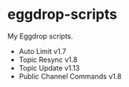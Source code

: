 # eggdrop-scripts
My Eggdrop scripts.

- Auto Limit v1.7
- Topic Resync v1.8
- Topic Update v1.13
- Public Channel Commands v1.8
